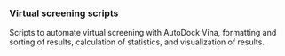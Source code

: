 ### Virtual screening scripts

Scripts to automate virtual screening with AutoDock Vina, formatting and sorting of results, calculation of statistics, and visualization of results.
